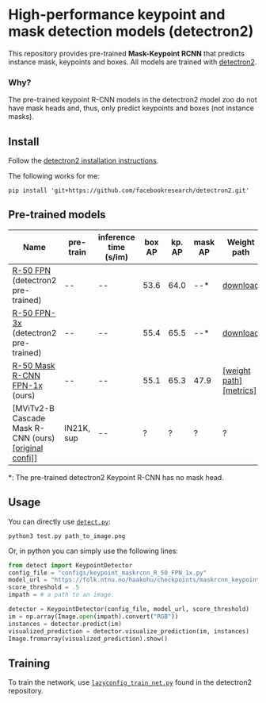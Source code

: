 # High-performance keypoint and mask detection models (detectron2)

This repository provides pre-trained **Mask-Keypoint RCNN** that predicts instance mask, keypoints and boxes.
All models are trained with [detectron2](https://github.com/facebookresearch/detectron2).


### Why?
The pre-trained keypoint R-CNN models in the detectron2 model zoo do not have mask heads and, thus, only predict keypoints and boxes (not instance masks).


## Install
Follow the [detectron2 installation instructions](https://github.com/facebookresearch/detectron2/blob/main/INSTALL.md).

The following works for me:
```
pip install 'git+https://github.com/facebookresearch/detectron2.git'
```

## Pre-trained models

| Name                                                                                                                                                                                     | pre-train  | inference time (s/im) | box AP | kp. AP | mask AP | Weight path                                                                                                                     |
| ---------------------------------------------------------------------------------------------------------------------------------------------------------------------------------------- | ---------- | --------------------- | ------ | ------ | ------- | ------------------------------------------------------------------------------------------------------------------------------- |
| [R-50 FPN](https://github.com/facebookresearch/detectron2/blob/main/configs/COCO-Keypoints/keypoint_rcnn_R_50_FPN_1x.yaml) (detectron2 pre-trained)                                      | --         | --                    | 53.6   | 64.0   | --*     | [download](https://dl.fbaipublicfiles.com/detectron2/COCO-Keypoints/keypoint_rcnn_R_50_FPN_1x/137261548/model_final_04e291.pkl) |
| [R-50 FPN-3x](https://github.com/facebookresearch/detectron2/blob/main/configs/COCO-Keypoints/keypoint_rcnn_R_50_FPN_3x.yaml) (detectron2 pre-trained)                                   | --         | --                    | 55.4   | 65.5   | --*     | [download](https://dl.fbaipublicfiles.com/detectron2/COCO-Keypoints/keypoint_rcnn_R_50_FPN_3x/137849621/model_final_a6e10b.pkl) |
| [R-50 Mask R-CNN FPN-1x](configs/keypoint_maskrcnn_R_50_FPN_1x.py) (ours)                                                                                                                | --         | --                    | 55.1   | 65.3   | 47.9    | [[weight path]](https://folk.ntnu.no/haakohu/checkpoints/maskrcnn_keypoint/keypoint_maskrcnn_R_50_FPN_1x.pth) [[metrics]](https://folk.ntnu.no/haakohu/checkpoints/maskrcnn_keypoint/keypoint_maskrcnn_R_50_FPN_1x.json)|
| [MViTv2-B Cascade Mask R-CNN (ours) [[original confi]](https://github.com/facebookresearch/detectron2/blob/main/projects/ViTDet/configs/COCO/cascade_mask_rcnn_mvitv2_b_in21k_100ep.py)] | IN21K, sup | --                    | ?      | ?      | ?       | ?                                                                                                                               |
*: The pre-trained detectron2 Keypoint R-CNN has no mask head.

## Usage
You can directly use [`detect.py`](detect.py):
```
python3 test.py path_to_image.png
```

Or, in python you can simply use the following lines:
```python
from detect import KeypointDetector
config_file = "configs/keypoint_maskrcnn_R_50_FPN_1x.py"
model_url = "https://folk.ntnu.no/haakohu/checkpoints/maskrcnn_keypoint/keypoint_maskrcnn_R_50_FPN_1x.pth"
score_threshold = .5
impath = # a path to an image.

detector = KeypointDetector(config_file, model_url, score_threshold)
im = np.array(Image.open(impath).convert("RGB"))
instances = detector.predict(im)
visualized_prediction = detector.visualize_prediction(im, instances)
Image.fromarray(visualized_prediction).show()
```


## Training
To train the network, use [`lazyconfig_train_net.py`](https://github.com/facebookresearch/detectron2/blob/main/tools/lazyconfig_train_net.py) found in the detectron2 repository.


